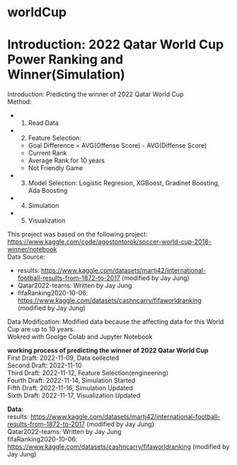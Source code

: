 # worldCup
# <strong>Introduction: 2022 Qatar World Cup Power Ranking and Winner(Simulation)</strong><br>
Introduction: Predicting the winner of 2022 Qatar World Cup<br>
Method:
- 1. Read Data
- 2. Feature Selection:
    - Goal Difference = AVG(Offense Score) - AVG(Diffense Score)
    - Current Rank
    - Average Rank for 10 years
    - Not Friendly Game

- 3. Model Selection: Logistic Regresion, XGBoost, Gradinet Boosting, Ada Boosting
- 4. Simulation
- 5. Visualization


This project was based on the following project: https://www.kaggle.com/code/agostontorok/soccer-world-cup-2018-winner/notebook<br>
Data Source:
- results: https://www.kaggle.com/datasets/martj42/international-football-results-from-1872-to-2017 (modified by Jay Jung)
- Qatar2022-teams: Written by Jay Jung
- fifaRanking2020-10-06: https://www.kaggle.com/datasets/cashncarry/fifaworldranking (modified by Jay Jung)<br>

Data Modification: Modified data because the affecting data for this World Cup are up to 10 years. <br>
Wokred with Goolge Colab and Jupyter Notebook





<strong>working process of predicting the winner of 2022 Qatar World Cup</strong> <br>
First Draft: 2022-11-09, Data collected <br> 
Second Draft: 2022-11-10 <br>
Third Draft: 2022-11-12, Feature Selection(engineering) <br>
Fourth Draft: 2022-11-14, Simulation Started<br>
Fifth Draft: 2022-11-16, Simulation Updated<br>
Sixth Draft: 2022-11-17, Visualization Updated<br>

<strong>Data:</strong> <br>
results: https://www.kaggle.com/datasets/martj42/international-football-results-from-1872-to-2017 (modified by Jay Jung) <br>
Qatar2022-teams: Written by Jay Jung <br>
fifaRanking2020-10-06: https://www.kaggle.com/datasets/cashncarry/fifaworldranking (modified by Jay Jung)
